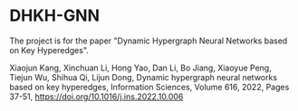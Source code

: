 # DHKH-GNN
The project is for the paper "Dynamic Hypergraph Neural Networks based on Key Hyperedges". 

Xiaojun Kang, Xinchuan Li, Hong Yao, Dan Li, Bo Jiang, Xiaoyue Peng, Tiejun Wu, Shihua Qi, Lijun Dong, Dynamic hypergraph neural networks based on key hyperedges, Information Sciences, Volume 616, 2022, Pages 37-51, https://doi.org/10.1016/j.ins.2022.10.006
